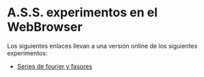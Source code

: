 # A.S.S. experimentos en el WebBrowser

Los siguientes enlaces llevan a una versión online de los siguientes experimentos:

- [Series de fourier y fasores](https://1nv1.github.io/experiments/ass/fourier_phasors/index.html)
